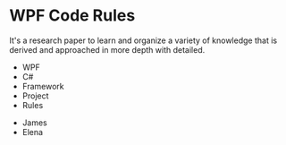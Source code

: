<publicarticle>
  <h1>WPF Code Rules</h1>
  <div class="desc">It's a research paper to learn and organize a variety of knowledge that is derived and approached in more depth with detailed.
    <ul class="tags">
      <li>WPF</li>
      <li>C#</li>
      <li>Framework</li>
      <li>Project</li>
      <li>Rules</li>
    </ul>
    <div class="writer">
      <ul>
        <li>James</li>
        <li>Elena</li>
      </ul>
    </div>
  </div>
<publicarticle>
